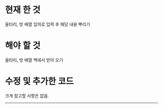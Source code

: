 # 현재 한 것
울타리, 방 배열 임의로 입력 후 해당 내용 뿌리기

# 해야 할 것

울타리, 방 배열 백에서 받아 오기


# 수정 및 추가한 코드

크게 참고할 사항은 없음.

---

